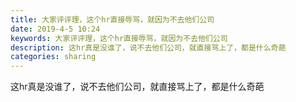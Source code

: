 ```yaml
---
title: 大家评评理，这个hr直接辱骂，就因为不去他们公司
date: 2019-4-5 10:24
keywords: 大家评评理，这个hr直接辱骂，就因为不去他们公司
description: 这hr真是没谁了，说不去他们公司，就直接骂上了，都是什么奇葩
categories: sharing
---
```

<td class="t_f" id="postmessage_3398807">

这hr真是没谁了，说不去他们公司，就直接骂上了，都是什么奇葩<br/>
<img alt="" border="0" class="zoom" data-cf-modified-edae8b891cc53fe1f861cc26-="" file="http://www.flw.ph/data/appbyme/upload/image/201904/05/iIYhZEjB1iKh.jpg" id="aimg_bz6Up" lazyloadthumb="1" onclick="" onmouseover="" src="http://www.flw.ph/data/appbyme/upload/image/201904/05/iIYhZEjB1iKh.jpg"/><br/>
<img alt="" border="0" class="zoom" data-cf-modified-edae8b891cc53fe1f861cc26-="" file="http://www.flw.ph/data/appbyme/upload/image/201904/05/DxK0ynq3bRPQ.jpg" id="aimg_OaS7Y" lazyloadthumb="1" onclick="" onmouseover="" src="http://www.flw.ph/data/appbyme/upload/image/201904/05/DxK0ynq3bRPQ.jpg"/><br/>
<img alt="" border="0" class="zoom" data-cf-modified-edae8b891cc53fe1f861cc26-="" file="http://www.flw.ph/data/appbyme/upload/image/201904/05/qkM4Ub2p65gi.jpg" id="aimg_LATT3" lazyloadthumb="1" onclick="" onmouseover="" src="http://www.flw.ph/data/appbyme/upload/image/201904/05/qkM4Ub2p65gi.jpg"/><br/>
</td>

